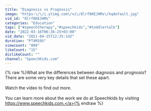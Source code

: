 ```yaml
---
title: "Diagnosis vs Prognosis"
image: "https:\/\/i.ytimg.com\/vi\/8lrf8KEJHMs\/hqdefault.jpg"
vid_id: "8lrf8KEJHMs"
categories: "Education"
tags: ["#speechtherapy","#speechkids","#toddlertalk"]
date: "2022-03-16T06:36:25+03:00"
vid_date: "2021-04-15T12:35:14Z"
duration: "PT4M19S"
viewcount: "808"
likeCount: "15"
dislikeCount: ""
channel: "SpeechKids.com"
---
```

{% raw %}What are the differences between diagnosis and prognosis? There are some very key details that set these apart.<br /><br />Watch the video to find out more.<br /><br />You can learn more about the work we do at Speechkids by visiting <a rel="nofollow" target="blank" href="https://www.speechkids.com.">https://www.speechkids.com.</a>{% endraw %}
